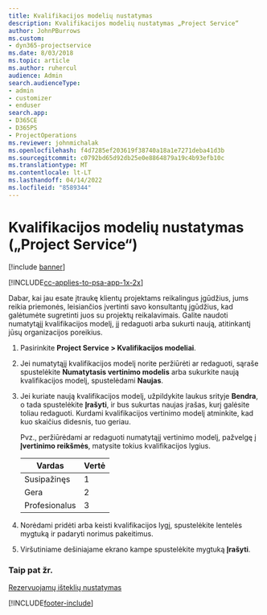 ```yaml
---
title: Kvalifikacijos modelių nustatymas
description: Kvalifikacijos modelių nustatymas „Project Service“
author: JohnPBurrows
ms.custom:
- dyn365-projectservice
ms.date: 8/03/2018
ms.topic: article
ms.author: ruhercul
audience: Admin
search.audienceType:
- admin
- customizer
- enduser
search.app:
- D365CE
- D365PS
- ProjectOperations
ms.reviewer: johnmichalak
ms.openlocfilehash: f4d7285ef203619f38740a18a1e7271deba41d3b
ms.sourcegitcommit: c0792bd65d92db25e0e8864879a19c4b93efb10c
ms.translationtype: MT
ms.contentlocale: lt-LT
ms.lasthandoff: 04/14/2022
ms.locfileid: "8589344"
---
```

# <a name="set-up-proficiency-models-project-service"></a>Kvalifikacijos modelių nustatymas („Project Service“)

[!include [banner](../includes/psa-now-project-operations.md)]

[!INCLUDE[cc-applies-to-psa-app-1x-2x](../includes/cc-applies-to-psa-app-1x-2x.md)]

Dabar, kai jau esate įtraukę klientų projektams reikalingus įgūdžius, jums reikia priemonės, leisiančios įvertinti savo konsultantų įgūdžius, kad galėtumėte sugretinti juos su projektų reikalavimais. Galite naudoti numatytąjį kvalifikacijos modelį, jį redaguoti arba sukurti naują, atitinkantį jūsų organizacijos poreikius.  
  
1.  Pasirinkite **Project Service > Kvalifikacijos modeliai**.  
  
2.  Jei numatytąjį kvalifikacijos modelį norite peržiūrėti ar redaguoti, sąraše spustelėkite **Numatytasis vertinimo modelis** arba sukurkite naują kvalifikacijos modelį, spustelėdami **Naujas**.  
  
3.  Jei kuriate naują kvalifikacijos modelį, užpildykite laukus srityje **Bendra**, o tada spustelėkite **Įrašyti**, ir bus sukurtas naujas įrašas, kurį galėsite toliau redaguoti. Kurdami kvalifikacijos vertinimo modelį atminkite, kad kuo skaičius didesnis, tuo geriau.  
  
     Pvz., peržiūrėdami ar redaguoti numatytąjį vertinimo modelį, pažvelgę į **Įvertinimo reikšmės**, matysite tokius kvalifikacijos lygius.  
  
    |Vardas|Vertė|  
    |----------|-----------|  
    |Susipažinęs|1|  
    |Gera|2|  
    |Profesionalus|3|  
  
4.  Norėdami pridėti arba keisti kvalifikacijos lygį, spustelėkite lentelės mygtuką ir padaryti norimus pakeitimus.  
  
5.  Viršutiniame dešiniajame ekrano kampe spustelėkite mygtuką **Įrašyti**.  
  
### <a name="see-also"></a>Taip pat žr.  
 [Rezervuojamų išteklių nustatymas](../psa/set-up-resources.md)


[!INCLUDE[footer-include](../includes/footer-banner.md)]
